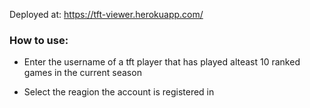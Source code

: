Deployed at: https://tft-viewer.herokuapp.com/

### How to use:

- Enter the username of a tft player that has played alteast 10 ranked games in the current season

- Select the reagion the account is registered in
